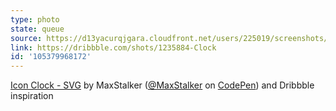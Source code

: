 ```yaml
---
type: photo
state: queue
source: https://d13yacurqjgara.cloudfront.net/users/225019/screenshots/1235884/clock04.png
link: https://dribbble.com/shots/1235884-Clock
id: '105379968172'
---
```

<p data-height="332" data-theme-id="6516" data-slug-hash="qEZwqB" data-default-tab="result" data-user="MaxStalker" class='codepen'><a href='http://codepen.io/MaxStalker/pen/qEZwqB/'>Icon Clock - SVG</a> by MaxStalker (<a href='http://codepen.io/MaxStalker'>@MaxStalker</a> on <a href='http://codepen.io'>CodePen</a>) and Dribbble inspiration</p>
